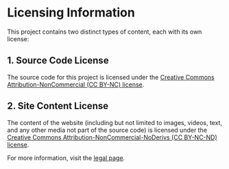 # Licensing Information

This project contains two distinct types of content, each with its own license:

## 1. Source Code License

The source code for this project is licensed under the [Creative Commons Attribution-NonCommercial (CC BY-NC) license](https://creativecommons.org/licenses/by-nc/4.0/).

## 2. Site Content License

The content of the website (including but not limited to images, videos, text, and any other media not part of the source code) is licensed under the [Creative Commons Attribution-NonCommercial-NoDerivs (CC BY-NC-ND) license](https://creativecommons.org/licenses/by-nc-nd/4.0/).

For more information, visit the [legal page](https://shoroukelkobrsi.com/legal).